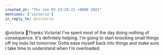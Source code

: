 ```yaml
---
created_at: "Thu Jun 03 23:28:21 +0000 2021"
mentions: ['victoria']
in_reply_to: @victoria
---
```


@victoria 🤗Thanks Victoria! I've spent most of the day doing nothing of consequence. It's definitely helping. I'm going to start knocking small things off my todo list tomorrow. Gotta ease myself back into things and make sure I take time to understand when I'm overloaded.